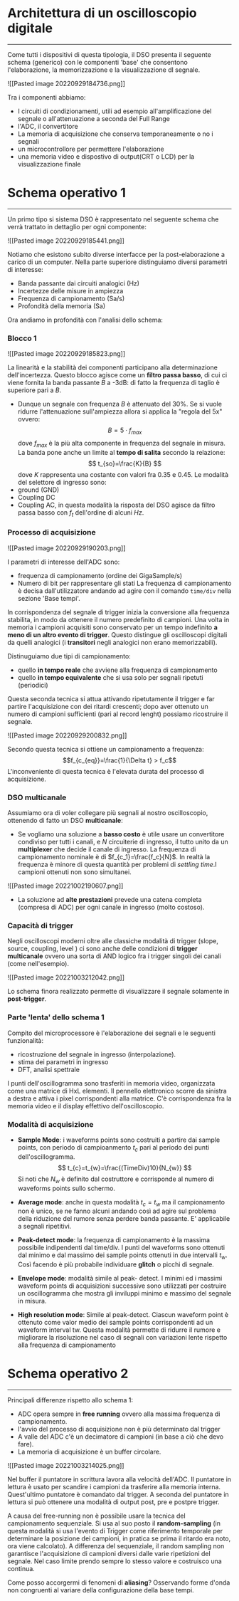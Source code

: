# Architettura di un oscilloscopio digitale
---
Come tutti i dispositivi di questa tipologia, il DSO presenta il seguente schema (generico) con le componenti 'base' che consentono l'elaborazione, la memorizzazione e la visualizzazione dl segnale.

![[Pasted image 20220929184736.png]]

Tra i componenti abbiamo:
- I circuiti di condizionamenti, utili ad esempio all'amplificazione del segnale o all'attenuazione a seconda del Full Range
- l'ADC, il convertitore
- La memoria di acquisizione che conserva temporaneamente o no i segnali
- un microcontrollore per permettere l'elaborazione
- una memoria video e dispostivo di output(CRT o LCD) per la visualizzazione finale


# Schema operativo 1
---
Un primo tipo si sistema DSO è rappresentato nel seguente schema che verrà trattato in dettaglio per ogni componente:

![[Pasted image 20220929185441.png]]

Notiamo che esistono subito diverse interfacce per la post-elaborazione a carico di un computer.
Nella parte superiore distinguiamo diversi parametri di interesse:
- Banda passante dai circuiti analogici (Hz)
- Incertezze delle misure in ampiezza
- Frequenza di campionamento (Sa/s)
- Profondità della memoria (Sa)

Ora andiamo in profondità con l'analisi dello schema:

### Blocco 1

![[Pasted image 20220929185823.png]]

La linearità e la stabilità dei componenti participano alla determinazione dell'incertezza.
Questo blocco agisce come un **filtro passa basso**, di cui ci viene fornita la banda passante $B$ a -3dB: di fatto la frequenza di taglio è superiore pari a $B$.
- Dunque un segnale con frequenza $B$ è attenuato del 30%.
Se si vuole ridurre l'attenuazione sull'ampiezza allora si applica la "regola del 5x" ovvero:
$$
B=5\cdot f_{max}
$$
dove $f_{max}$ è la più alta componente in frequenza del segnale in misura.
La banda pone anche un limite al **tempo di salita** secondo la relazione:
$$
t_{so}=\frac{K}{B}
$$
dove $K$ rappresenta una costante con valori fra $0.35$ e $0.45$.
Le modalità del selettore di ingresso sono:
- ground (GND)
- Coupling DC
- Coupling AC, in questa modalità la risposta del DSO agisce da filtro passa basso con $f_{t}$ dell'ordine di alcuni $Hz$.


### Processo di acquisizione

![[Pasted image 20220929190203.png]]

I parametri di interesse dell'ADC sono:
- frequenza di campionamento (ordine dei GigaSample/s)
- Numero di bit per rappresentare gli stati
La frequenza di campionamento è decisa dall'utilizzatore andando ad agire con il comando `time/div` nella sezione 'Base tempi'.

In corrispondenza del segnale di trigger inizia la conversione alla frequenza stabilita, in modo da ottenere il numero predefinito di campioni.
Una volta in memoria i campioni acquisiti sono conservato per un tempo indefinito **a meno di un altro evento di trigger**.
Questo distingue gli oscilloscopi digitali da quelli analogici (i **transitori** negli analogici non erano memorizzabili).

Distinuguiamo due tipi di campionamento:
- quello **in tempo reale** che avviene alla frequenza di campionamento
- quello **in tempo equivalente** che si usa solo per segnali ripetuti (periodici)

Questa seconda tecnica si attua attivando ripetutamente il trigger e far partire l'acquisizione con dei ritardi crescenti; dopo aver ottenuto un numero di campioni sufficienti (pari al record lenght) possiamo ricostruire il segnale.

![[Pasted image 20220929200832.png]]

Secondo questa tecnica si ottiene un campionamento a frequenza: $$f_{c_{eq}}=\frac{1}{\Delta t} > f_c$$
L'inconveniente di questa tecnica è l'elevata durata del processo di acquisizione.

### DSO multicanale 

Assumiamo ora di voler collegare più segnali al nostro oscilloscopio, ottenendo di fatto un DSO **multicanale**:
- Se vogliamo una soluzione a **basso costo** è utile usare un convertitore condiviso per tutti i canali, e $N$ circuiterie di ingresso, il tutto unito da un **multiplexer** che decide il canale di ingresso. La frequenza di campionamento nominale è di $f_{c_1}=\frac{f_c}{N}$.  In realtà la frequenza è minore di questa quantità per problemi di *settling time*.I campioni ottenuti non sono simultanei.

![[Pasted image 20221002190607.png]]
- La soluzione ad **alte prestazioni** prevede una catena completa (compresa di ADC) per ogni canale in ingresso (molto costoso).

### Capacità di trigger

Negli oscilloscopi moderni oltre alle classiche modalità di trigger (slope, source, coupling, level ) ci sono anche delle condizioni di **trigger multicanale** ovvero una sorta di AND logico fra i trigger singoli dei canali (come nell'esempio).

![[Pasted image 20221003212042.png]]

Lo schema finora realizzato permette di visualizzare il segnale solamente in **post-trigger**.

### Parte 'lenta' dello schema 1

Compito del microprocessore è l'elaborazione dei segnali e le seguenti funzionalità:
- ricostruzione del segnale in ingresso (interpolazione).
- stima dei parametri in ingresso
- DFT, analisi spettrale

I punti dell'oscillogramma sono trasferiti in memoria video, organizzata come una matrice di HxL elementi. 
Il pennello elettronico scorre da sinistra a destra e attiva i pixel corrispondenti alla matrice.
C'è corrispondenza fra la memoria video e il display effettivo dell'oscilloscopio.

### Modalità di acquisizione

- **Sample Mode**: i waveforms points sono costruiti a partire dai sample points, con periodo di campioanmento $t_{c}$  pari al periodo dei punti dell'oscillogramma.
$$
t_{c}=t_{w}=\frac{(TimeDiv)10}{N_{w}}
$$
Si noti che $N_{w}$ è definito dal costruttore e corrisponde al numero di waveforms points sullo schermo.

- **Average mode**: anche in questa modalità $t_{c}=t_{w}$ ma il campionamento non è unico, se ne fanno alcuni andando così ad agire sul problema della riduzione del rumore senza perdere banda passante. E' applicabile a segnali ripetitivi.

- **Peak-detect mode**: la frequenza di campionamento è la massima possibile indipendenti dal time/div. I punti del waveforms sono ottenuti dal minimo e dal massimo dei sample points ottenuti in due intervalli $t_{w}$. Così facendo è più probabile individuare **glitch** o picchi di segnale.

- **Envelope mode**: modalità simile al peak- detect. I minimi ed i massimi waveform points di acquisizioni successive sono utilizzati per costruire un oscillogramma che mostra gli inviluppi minimo e massimo del segnale in misura.

- **High resolution mode**: Simile al peak-detect. Ciascun waveform point è ottenuto come valor medio dei sample points corrispondenti ad un waveform interval tw. Questa modalità permette di ridurre il rumore e migliorare la risoluzione nel caso di segnali con variazioni lente rispetto alla frequenza di campionamento


# Schema operativo 2
---
Principali differenze rispetto allo schema 1:
-   ADC opera sempre in **free running** ovvero alla massima frequenza di campionamento.
-   l'avvio del processo di acquisizione non è più determinato dal trigger
-   A valle del ADC c'è un decimatore di campioni (in base a ciò che devo fare).
-   La memoria di acquisizione è un buffer circolare.

![[Pasted image 20221003214025.png]]

Nel buffer il puntatore in scrittura lavora alla velocità dell'ADC.
Il puntatore in lettura è usato per scandire i campioni da trasferire alla memoria interna.
Quest'ultimo puntatore è comandato dal trigger.
A seconda del puntatore in lettura si può ottenere una modalità di output post, pre e postpre trigger.

A causa del free-running non è possibile usare la tecnica del campionamento sequenziale.
Si usa al suo posto il **random-sampling** (in questa modalità si usa l'evento di Trigger come riferimento temporale per determinare la posizione dei campioni, in pratica se prima il ritardo era noto, ora viene calcolato).
A differenza del sequenziale, il random sampling non garantisce l'acquisizione di campioni diversi dalle varie ripetizioni del segnale. Nel caso limite prendo sempre lo stesso valore e costruisco una continua.

Come posso accorgermi di fenomeni di **aliasing**?
Osservando forme d'onda non congruenti al variare della configurazione della base tempi.